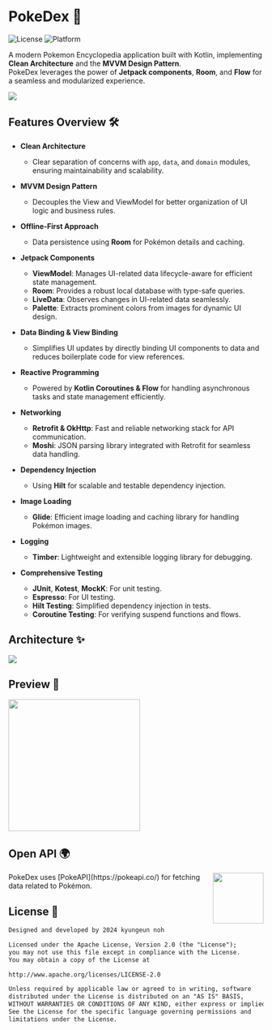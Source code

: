 # PokeDex 🐾

![License](https://img.shields.io/badge/License-Apache%202.0-blue.svg)
![Platform](https://img.shields.io/badge/platform-Android-blue)

A modern Pokemon Encyclopedia application built with Kotlin, implementing **Clean Architecture** and the **MVVM Design Pattern**.  
PokeDex leverages the power of **Jetpack components**, **Room**, and **Flow** for a seamless and modularized experience.

![](https://github.com/user-attachments/assets/7bccaaa7-4d37-42ae-9ae1-7697366af454)


## Features Overview 🛠️

- **Clean Architecture**
    - Clear separation of concerns with `app`, `data`, and `domain` modules, ensuring maintainability and scalability.

- **MVVM Design Pattern**
    - Decouples the View and ViewModel for better organization of UI logic and business rules.

- **Offline-First Approach**
    - Data persistence using **Room** for Pokémon details and caching.

- **Jetpack Components**
    - **ViewModel**: Manages UI-related data lifecycle-aware for efficient state management.
    - **Room**: Provides a robust local database with type-safe queries.
    - **LiveData**: Observes changes in UI-related data seamlessly.
    - **Palette**: Extracts prominent colors from images for dynamic UI design.

- **Data Binding & View Binding**
    - Simplifies UI updates by directly binding UI components to data and reduces boilerplate code for view references.

- **Reactive Programming**
    - Powered by **Kotlin Coroutines & Flow** for handling asynchronous tasks and state management efficiently.

- **Networking**
    - **Retrofit & OkHttp**: Fast and reliable networking stack for API communication.
    - **Moshi**: JSON parsing library integrated with Retrofit for seamless data handling.

- **Dependency Injection**
    - Using **Hilt** for scalable and testable dependency injection.

- **Image Loading**
    - **Glide**: Efficient image loading and caching library for handling Pokémon images.

- **Logging**
    - **Timber**: Lightweight and extensible logging library for debugging.

- **Comprehensive Testing**
    - **JUnit**, **Kotest**, **MockK**: For unit testing.
    - **Espresso**: For UI testing.
    - **Hilt Testing**: Simplified dependency injection in tests.
    - **Coroutine Testing**: For verifying suspend functions and flows.


## Architecture ✨
![](https://github.com/user-attachments/assets/3ee0c157-f432-45ce-adb7-21bebded0f28)


## Preview 🚀
<img src="https://github.com/user-attachments/assets/17bc6ac5-fc92-4c34-8c12-db9083962a02" style="width: 260px; height: auto;" />


## Open API 🌍
<img src="https://user-images.githubusercontent.com/24237865/83422649-d1b1d980-a464-11ea-8c91-a24fdf89cd6b.png" align="right" width="100px"/>
PokeDex uses [PokeAPI](https://pokeapi.co/) for fetching data related to Pokémon.


## License 📜
```xml
Designed and developed by 2024 kyungeun noh

Licensed under the Apache License, Version 2.0 (the "License");
you may not use this file except in compliance with the License.
You may obtain a copy of the License at

http://www.apache.org/licenses/LICENSE-2.0

Unless required by applicable law or agreed to in writing, software
distributed under the License is distributed on an "AS IS" BASIS,
WITHOUT WARRANTIES OR CONDITIONS OF ANY KIND, either express or implied.
See the License for the specific language governing permissions and
limitations under the License.
```

